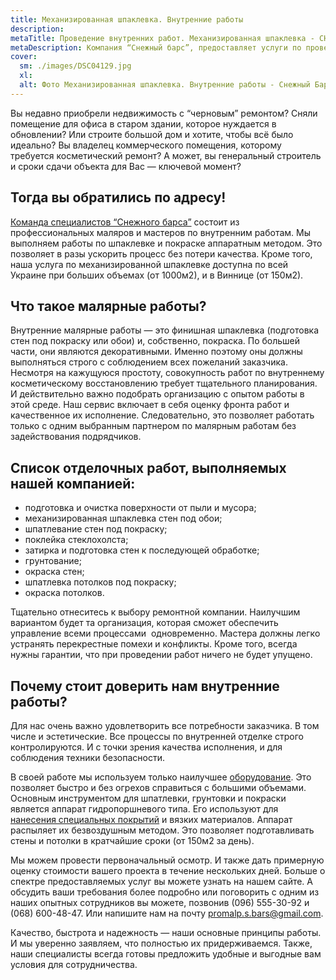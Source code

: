 ```yaml
---
title: Механизированная шпаклевка. Внутренние работы
description: 
metaTitle: Проведение внутренних работ. Механизированная шпаклевка - СНЕЖНЫЙ БАРС
metaDescription: Компания “Снежный барс”, предоставляет услуги по проведению внутренних работ профессиональными малярами. Механизированная шпаклевка ☎ +38(063) 604 29 05
cover:
  sm: ./images/DSC04129.jpg
  xl: 
  alt: Фото Механизированная шпаклевка. Внутренние работы - Снежный Барс
---
```

Вы недавно приобрели недвижимость с “черновым” ремонтом? Сняли помещение для офиса в старом здании, которое нуждается в обновлении? Или строите большой дом и хотите, чтобы всё было идеально? Вы владелец коммерческого помещения, которому требуется косметический ремонт? А может, вы генеральный строитель и сроки сдачи объекта для Вас — ключевой момент?

## Тогда вы обратились по адресу!

[Команда специалистов “Снежного барса”](/) состоит из профессиональных маляров и мастеров по внутренним работам. Мы выполняем работы по шпаклевке и покраске аппаратным методом. Это позволяет в разы ускорить процесс без потери качества. Кроме того, наша услуга по механизированной шпаклевке доступна по всей Украине при больших объемах (от 1000м2), и в Виннице (от 150м2).

## Что такое малярные работы?

Внутренние малярные работы — это финишная шпаклевка (подготовка стен под покраску или обои) и, собственно, покраска. По большей части, они являются декоративными. Именно поэтому оны должны выполняться строго с соблюдением всех пожеланий заказчика. Несмотря на кажущуюся простоту, совокупность работ по внутреннему косметическому восстановлению требует тщательного планирования. И действительно важно подобрать организацию с опытом работы в этой среде. Наш сервис включает в себя оценку фронта работ и качественное их исполнение. Следовательно, это позволяет работать только с одним выбранным партнером по малярным работам без задействования подрядчиков.

## Список отделочных работ, выполняемых нашей компанией:

- подготовка и очистка поверхности от пыли и мусора;
- механизированная шпаклевка стен под обои;
- шпатлевание стен под покраску;
- поклейка стеклохолста;
- затирка и подготовка стен к последующей обработке;
- грунтование;
- окраска стен;
- шпатлевка потолков под покраску;
- окраска потолков.

Тщательно отнеситесь к выбору ремонтной компании. Наилучшим вариантом будет та организация, которая сможет обеспечить управление всеми процессами  одновременно. Мастера должны легко устранять перекрестные помехи и конфликты. Кроме того, всегда нужны гарантии, что при проведении работ ничего не будет упущено.

## Почему стоит доверить нам внутренние работы?

Для нас очень важно удовлетворить все потребности заказчика. В том числе и эстетические. Все процессы по внутренней отделке строго контролируются. И с точки зрения качества исполнения, и для соблюдения техники безопасности.

В своей работе мы используем только наилучшее [оборудование](/arenda-i-prodazha-oborudovaniya/). Это позволяет быстро и без огрехов справиться с большими объемами. Основным инструментом для шпатлевки, грунтовки и покраски является аппарат гидропоршневого типа. Его используют для [нанесения специальных покрытий](/nanesenie-specialnyx-pokrytij/) и вязких материалов. Аппарат распыляет их безвоздушным методом. Это позволяет подготавливать стены и потолки в кратчайшие сроки (от 150м2 за день).

Мы можем провести первоначальный осмотр. И также дать примерную оценку стоимости вашего проекта в течение нескольких дней. Больше о спектре предоставляемых услуг вы можете узнать на нашем сайте. А обсудить ваши требования более подробно или поговорить с одним из наших опытных сотрудников вы можете, позвонив (096) 555-30-92 и (068) 600-48-47. Или напишите нам на почту promalp.s.bars@gmail.com.

Качество, быстрота и надежность — наши основные принципы работы. И мы уверенно заявляем, что полностью их придерживаемся. Также, наши специалисты всегда готовы предложить удобные и выгодные вам условия для сотрудничества.
